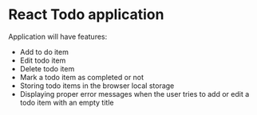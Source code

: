 # React Todo application

Application will have features:
* Add to do item
* Edit todo item
* Delete todo item
* Mark a todo item as completed or not
* Storing todo items in the browser local storage
* Displaying proper error messages when the user tries to add or edit a todo item with an empty title
